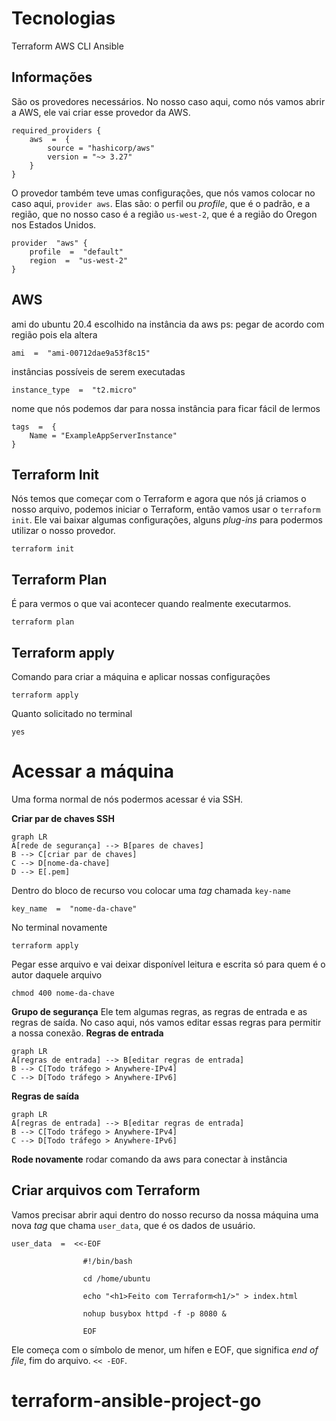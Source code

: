# Tecnologias

Terraform
AWS CLI
Ansible

## Informações
São os provedores necessários. No nosso caso aqui, como nós vamos abrir a AWS, ele vai criar esse provedor da AWS.

    required_providers {  
        aws  =  {
    	    source = "hashicorp/aws"
    	    version = "~> 3.27"
        }
    }

O provedor também teve umas configurações, que nós vamos colocar no caso aqui, `provider aws`. Elas são: o perfil ou _profile_, que é o padrão, e a região, que no nosso caso é a região `us-west-2`, que é a região do Oregon nos Estados Unidos.

    provider  "aws" {
	    profile  =  "default"
	    region  =  "us-west-2"
    }

## AWS

ami do ubuntu 20.4 escolhido na instância da aws
ps: pegar de acordo com região pois ela altera

    ami  =  "ami-00712dae9a53f8c15"
instâncias possíveis de serem executadas

    instance_type  =  "t2.micro"
    
nome que nós podemos dar para nossa instância para ficar fácil de lermos

    tags  =  {
    	Name = "ExampleAppServerInstance"
    }

## Terraform Init

Nós temos que começar com o Terraform e agora que nós já criamos o nosso arquivo, podemos iniciar o Terraform, então vamos usar o `terraform init`. Ele vai baixar algumas configurações, alguns  _plug-ins_  para podermos utilizar o nosso provedor.

    terraform init

## Terraform Plan

É para vermos o que vai acontecer quando realmente executarmos.

    terraform plan

## Terraform apply

Comando para criar a máquina e aplicar nossas configurações

    terraform apply
Quanto solicitado no terminal

    yes

# Acessar a máquina
Uma forma normal de nós podermos acessar é via SSH.

**Criar par de chaves SSH**

```mermaid
graph LR
A[rede de segurança] --> B[pares de chaves]
B --> C[criar par de chaves]
C --> D[nome-da-chave]
D --> E[.pem]
```
Dentro do bloco de recurso vou colocar uma *tag* chamada `key-name`

    key_name  =  "nome-da-chave"
    
No terminal novamente

    terraform apply
    
Pegar esse arquivo e vai deixar disponível leitura e escrita só para quem é o autor daquele arquivo

    chmod 400 nome-da-chave

**Grupo de segurança**
Ele tem algumas regras, as regras de entrada e as regras de saída. No caso aqui, nós vamos editar essas regras para permitir a nossa conexão.
**Regras de entrada**
```mermaid
graph LR
A[regras de entrada] --> B[editar regras de entrada]
B --> C[Todo tráfego > Anywhere-IPv4]
C --> D[Todo tráfego > Anywhere-IPv6]
```
**Regras de saída**
```mermaid
graph LR
A[regras de entrada] --> B[editar regras de entrada]
B --> C[Todo tráfego > Anywhere-IPv4]
C --> D[Todo tráfego > Anywhere-IPv6]
```
**Rode novamente**
rodar comando da aws para conectar à instância

## Criar arquivos com Terraform

Vamos precisar abrir aqui dentro do nosso recurso da nossa máquina uma nova _tag_ que chama `user_data`, que é os dados de usuário.

    user_data  =  <<-EOF
    
			        #!/bin/bash
			        
			        cd /home/ubuntu
			        
			        echo "<h1>Feito com Terraform<h1/>" > index.html
			        
			        nohup busybox httpd -f -p 8080 &
			        
			        EOF

Ele começa com o símbolo de menor, um hífen e EOF, que significa _end of file_, fim do arquivo. `<< -EOF`.
# terraform-ansible-project-go
